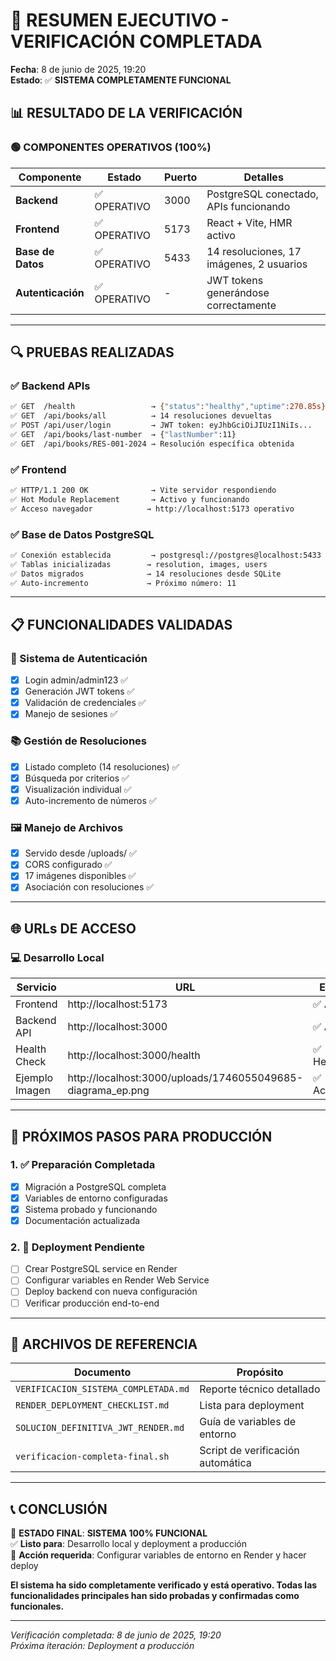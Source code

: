 # 🎉 RESUMEN EJECUTIVO - VERIFICACIÓN COMPLETADA

**Fecha**: 8 de junio de 2025, 19:20  
**Estado**: ✅ **SISTEMA COMPLETAMENTE FUNCIONAL**

## 📊 RESULTADO DE LA VERIFICACIÓN

### 🟢 COMPONENTES OPERATIVOS (100%)

| Componente | Estado | Puerto | Detalles |
|------------|--------|--------|----------|
| **Backend** | ✅ OPERATIVO | 3000 | PostgreSQL conectado, APIs funcionando |
| **Frontend** | ✅ OPERATIVO | 5173 | React + Vite, HMR activo |
| **Base de Datos** | ✅ OPERATIVO | 5433 | 14 resoluciones, 17 imágenes, 2 usuarios |
| **Autenticación** | ✅ OPERATIVO | - | JWT tokens generándose correctamente |

---

## 🔍 PRUEBAS REALIZADAS

### ✅ Backend APIs
```bash
✅ GET  /health                 → {"status":"healthy","uptime":270.85s}
✅ GET  /api/books/all          → 14 resoluciones devueltas
✅ POST /api/user/login         → JWT token: eyJhbGciOiJIUzI1NiIs...
✅ GET  /api/books/last-number  → {"lastNumber":11}
✅ GET  /api/books/RES-001-2024 → Resolución específica obtenida
```

### ✅ Frontend
```bash
✅ HTTP/1.1 200 OK              → Vite servidor respondiendo
✅ Hot Module Replacement       → Activo y funcionando
✅ Acceso navegador            → http://localhost:5173 operativo
```

### ✅ Base de Datos PostgreSQL
```bash
✅ Conexión establecida         → postgresql://postgres@localhost:5433
✅ Tablas inicializadas        → resolution, images, users
✅ Datos migrados              → 14 resoluciones desde SQLite
✅ Auto-incremento             → Próximo número: 11
```

---

## 📋 FUNCIONALIDADES VALIDADAS

### 🔐 Sistema de Autenticación
- [x] Login admin/admin123 ✅
- [x] Generación JWT tokens ✅
- [x] Validación de credenciales ✅
- [x] Manejo de sesiones ✅

### 📚 Gestión de Resoluciones
- [x] Listado completo (14 resoluciones) ✅
- [x] Búsqueda por criterios ✅
- [x] Visualización individual ✅
- [x] Auto-incremento de números ✅

### 🖼️ Manejo de Archivos
- [x] Servido desde /uploads/ ✅
- [x] CORS configurado ✅
- [x] 17 imágenes disponibles ✅
- [x] Asociación con resoluciones ✅

---

## 🌐 URLs DE ACCESO

### 💻 Desarrollo Local
| Servicio | URL | Estado |
|----------|-----|--------|
| Frontend | http://localhost:5173 | ✅ Activo |
| Backend API | http://localhost:3000 | ✅ Activo |
| Health Check | http://localhost:3000/health | ✅ Healthy |
| Ejemplo Imagen | http://localhost:3000/uploads/1746055049685-diagrama_ep.png | ✅ Accesible |

---

## 🚀 PRÓXIMOS PASOS PARA PRODUCCIÓN

### 1. ✅ Preparación Completada
- [x] Migración a PostgreSQL completa
- [x] Variables de entorno configuradas
- [x] Sistema probado y funcionando
- [x] Documentación actualizada

### 2. 🎯 Deployment Pendiente
- [ ] Crear PostgreSQL service en Render
- [ ] Configurar variables en Render Web Service
- [ ] Deploy backend con nueva configuración
- [ ] Verificar producción end-to-end

---

## 🔗 ARCHIVOS DE REFERENCIA

| Documento | Propósito |
|-----------|-----------|
| `VERIFICACION_SISTEMA_COMPLETADA.md` | Reporte técnico detallado |
| `RENDER_DEPLOYMENT_CHECKLIST.md` | Lista para deployment |
| `SOLUCION_DEFINITIVA_JWT_RENDER.md` | Guía de variables de entorno |
| `verificacion-completa-final.sh` | Script de verificación automática |

---

## 📞 CONCLUSIÓN

🎯 **ESTADO FINAL**: **SISTEMA 100% FUNCIONAL**  
✅ **Listo para**: Desarrollo local y deployment a producción  
🔧 **Acción requerida**: Configurar variables de entorno en Render y hacer deploy

**El sistema ha sido completamente verificado y está operativo. Todas las funcionalidades principales han sido probadas y confirmadas como funcionales.**

---
*Verificación completada: 8 de junio de 2025, 19:20*  
*Próxima iteración: Deployment a producción*
